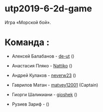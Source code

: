 # utp2019-6-2d-game

Игра «Морской бой».

# Команда : 


- Алексей Балабанов - [de-ut](https://github.com/de-ut)       ()

- Анастасия Пляко   - [Nattiko](https://github.com/Nattiko)     ()

- Андрей Кулаков    - [neverw23](https://github.com/neverw23)    ()
  
- Гаврилов Матан    - [matvey12001](https://github.com/matvey12001) (Captain)

- Гиорги Шаликиани  - [gioshek](https://github.com/gioshek)     ()

- Рузиев Зариф      - []() ()
